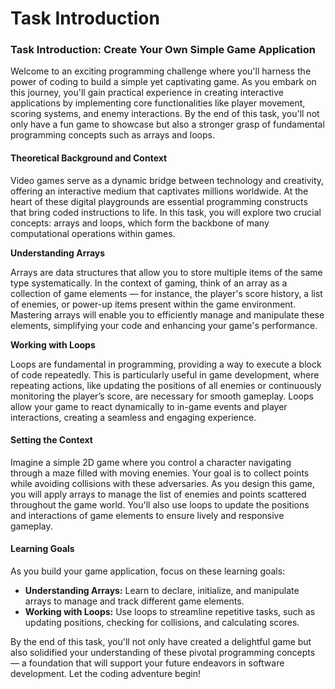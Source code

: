# Task Introduction

### Task Introduction: Create Your Own Simple Game Application

Welcome to an exciting programming challenge where you'll harness the power of coding to build a simple yet captivating game. As you embark on this journey, you'll gain practical experience in creating interactive applications by implementing core functionalities like player movement, scoring systems, and enemy interactions. By the end of this task, you'll not only have a fun game to showcase but also a stronger grasp of fundamental programming concepts such as arrays and loops.

#### Theoretical Background and Context

Video games serve as a dynamic bridge between technology and creativity, offering an interactive medium that captivates millions worldwide. At the heart of these digital playgrounds are essential programming constructs that bring coded instructions to life. In this task, you will explore two crucial concepts: arrays and loops, which form the backbone of many computational operations within games.

**Understanding Arrays**

Arrays are data structures that allow you to store multiple items of the same type systematically. In the context of gaming, think of an array as a collection of game elements — for instance, the player's score history, a list of enemies, or power-up items present within the game environment. Mastering arrays will enable you to efficiently manage and manipulate these elements, simplifying your code and enhancing your game's performance.

**Working with Loops**

Loops are fundamental in programming, providing a way to execute a block of code repeatedly. This is particularly useful in game development, where repeating actions, like updating the positions of all enemies or continuously monitoring the player’s score, are necessary for smooth gameplay. Loops allow your game to react dynamically to in-game events and player interactions, creating a seamless and engaging experience.

#### Setting the Context

Imagine a simple 2D game where you control a character navigating through a maze filled with moving enemies. Your goal is to collect points while avoiding collisions with these adversaries. As you design this game, you will apply arrays to manage the list of enemies and points scattered throughout the game world. You'll also use loops to update the positions and interactions of game elements to ensure lively and responsive gameplay.

#### Learning Goals

As you build your game application, focus on these learning goals:

- **Understanding Arrays:** Learn to declare, initialize, and manipulate arrays to manage and track different game elements.
- **Working with Loops:** Use loops to streamline repetitive tasks, such as updating positions, checking for collisions, and calculating scores.

By the end of this task, you'll not only have created a delightful game but also solidified your understanding of these pivotal programming concepts — a foundation that will support your future endeavors in software development. Let the coding adventure begin!